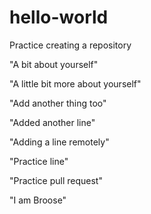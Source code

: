 # hello-world
Practice creating a repository

"A bit about yourself"

"A little bit more about yourself"

"Add another thing too"

"Added another line"

"Adding a line remotely"

"Practice line"

"Practice pull request"

"I am Broose"
